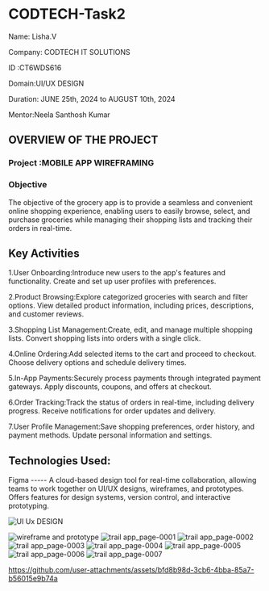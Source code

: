# CODTECH-Task2
Name: Lisha.V

Company: CODTECH IT SOLUTIONS

ID :CT6WDS616

Domain:UI/UX DESIGN

Duration: JUNE 25th, 2024 to AUGUST 10th, 2024

Mentor:Neela Santhosh Kumar

## OVERVIEW OF THE PROJECT

### Project :MOBILE APP WIREFRAMING

### Objective
The objective of the grocery app is to provide a seamless and convenient online shopping experience, enabling users to easily browse, select, and purchase groceries while managing their shopping lists and tracking their orders in real-time.

## Key Activities
1.User Onboarding:Introduce new users to the app's features and functionality.
Create and set up user profiles with preferences.

2.Product Browsing:Explore categorized groceries with search and filter options.
View detailed product information, including prices, descriptions, and customer reviews.

3.Shopping List Management:Create, edit, and manage multiple shopping lists.
Convert shopping lists into orders with a single click.

4.Online Ordering:Add selected items to the cart and proceed to checkout.
Choose delivery options and schedule delivery times.

5.In-App Payments:Securely process payments through integrated payment gateways.
Apply discounts, coupons, and offers at checkout.

6.Order Tracking:Track the status of orders in real-time, including delivery progress.
Receive notifications for order updates and delivery.

7.User Profile Management:Save shopping preferences, order history, and payment methods.
Update personal information and settings.

## Technologies Used:
Figma ----- A cloud-based design tool for real-time collaboration, allowing teams to work together on UI/UX designs, wireframes, and prototypes.
Offers features for design systems, version control, and interactive prototyping.

![UI Ux DESIGN](https://github.com/user-attachments/assets/02467692-cf10-4e35-889f-3c00506ff006)

![wireframe and prototype](https://github.com/user-attachments/assets/907b7e3d-f2d8-4345-b28a-7b90c267437f)
![trail app_page-0001](https://github.com/user-attachments/assets/d09967f1-211a-452a-a1d3-ac41baa49ec7)
![trail app_page-0002](https://github.com/user-attachments/assets/7e2ead1c-66a1-45ee-ad79-41fd9997f233)
![trail app_page-0003](https://github.com/user-attachments/assets/3b622287-ef3f-4baa-936c-05a4e7303903)
![trail app_page-0004](https://github.com/user-attachments/assets/ea954aa9-2981-441d-b1bf-911bf3d82217)
![trail app_page-0005](https://github.com/user-attachments/assets/418a1dad-baf1-4f78-a9cb-08d857351b3e)
![trail app_page-0006](https://github.com/user-attachments/assets/9990bfde-8f92-41f8-876a-eea09b4c18f9)
![trail app_page-0007](https://github.com/user-attachments/assets/6be9d208-3401-4efc-822a-191e5e6ad07d)



https://github.com/user-attachments/assets/bfd8b98d-3cb6-4bba-85a7-b56015e9b74a


